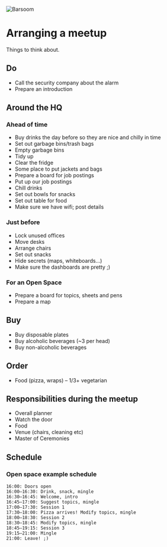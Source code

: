 ![Barsoom](http://barsoom.se/barsoom.png)

# Arranging a meetup

Things to think about.

## Do

* Call the security company about the alarm
* Prepare an introduction


## Around the HQ

### Ahead of time

* Buy drinks the day before so they are nice and chilly in time
* Set out garbage bins/trash bags
* Empty garbage bins
* Tidy up
* Clear the fridge
* Some place to put jackets and bags
* Prepare a board for job postings
* Put up our job postings
* Chill drinks
* Set out bowls for snacks
* Set out table for food
* Make sure we have wifi; post details

### Just before

* Lock unused offices
* Move desks
* Arrange chairs
* Set out snacks
* Hide secrets (maps, whiteboards…)
* Make sure the dashboards are pretty ;)


### For an Open Space
* Prepare a board for topics, sheets and pens
* Prepare a map


## Buy

* Buy disposable plates
* Buy alcoholic beverages (~3 per head)
* Buy non-alcoholic beverages


## Order

* Food (pizza, wraps) – 1/3+ vegetarian


## Responsibilities during the meetup

* Overall planner
* Watch the door
* Food
* Venue (chairs, cleaning etc)
* Master of Ceremonies


## Schedule

### Open space example schedule

    16:00: Doors open
    16:00–16:30: Drink, snack, mingle
    16:30–16:45: Welcome, intro
    16:45–17:00: Suggest topics, mingle
    17:00–17:30: Session 1
    17:30–18:00: Pizza arrives! Modify topics, mingle
    18:00–18:30: Session 2
    18:30–18:45: Modify topics, mingle
    18:45–19:15: Session 3
    19:15–21:00: Mingle
    21:00: Leave! ;)
